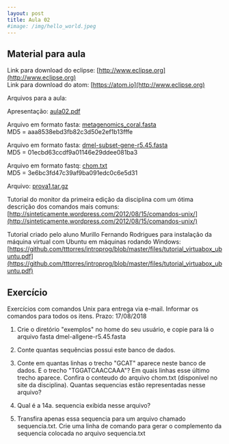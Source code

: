 ```yaml
---
layout: post
title: Aula 02
#image: /img/hello_world.jpeg
---
```


## Material para aula  

Link para download do eclipse: [http://www.eclipse.org](http://www.eclipse.org)   
Link para download do atom: [https://atom.io](http://www.eclipse.org)

Arquivos para a aula:  

Apresentação: [aula02.pdf](https://github.com/tttorres/introprog/blob/master/files/aula02.pdf)

Arquivo em formato fasta: [metagenomics_coral.fasta](https://github.com/tttorres/introprog/blob/master/files/metagenomics_coral.fasta)  
MD5 = aaa8538ebd3fb82c3d50e2ef1b13fffe

Arquivo em formato fasta: [dmel-subset-gene-r5.45.fasta](https://github.com/tttorres/introprog/blob/master/files/dmel-subset-gene-r5.45.fasta)  
MD5 = 01ecbd63ccdf9a01146e29ddee081ba3

Arquivo em formato fastq: [chom.txt](https://github.com/tttorres/introprog/blob/master/files/chom.txt)  
MD5 = 3e6bc3fd47c39af9ba091edc0c6e5d31

Arquivo: [prova1.tar.gz](https://github.com/tttorres/introprog/blob/master/files/prova1.tar.gz)  

Tutorial do monitor da primeira edição da disciplina com um ótima descrição dos comandos mais comuns:
[http://sinteticamente.wordpress.com/2012/08/15/comandos-unix/](http://sinteticamente.wordpress.com/2012/08/15/comandos-unix/)

Tutorial criado pelo aluno Murillo Fernando Rodrigues para instalação da máquina virtual com Ubuntu em máquinas rodando Windows: [https://github.com/tttorres/introprog/blob/master/files/tutorial_virtuabox_ubuntu.pdf](https://github.com/tttorres/introprog/blob/master/files/tutorial_virtuabox_ubuntu.pdf)



## Exercício 
Exercícios com comandos Unix para entrega via e-mail. Informar os comandos para todos os itens. 
Prazo: 17/08/2018
  
1. Crie o diretório "exemplos" no home do seu usuário, e copie para lá o arquivo fasta dmel-allgene-r5.45.fasta 
  
2. Conte quantas sequências possui este banco de dados.  
  
3. Conte em quantas linhas o trecho "GCAT" aparece neste banco de dados. E o trecho "TGGATCAACCAAA"? Em quais linhas esse último trecho aparece. Confira o conteudo do arquivo chom.txt (disponível no site da disciplina). Quantas sequencias estão representadas nesse arquivo?  
  
4. Qual é a 14a. sequencia exibida nesse arquivo?  
  
5. Transfira apenas essa sequencia para um arquivo chamado sequencia.txt. Crie uma linha de comando para gerar o complemento da sequencia colocada no arquivo sequencia.txt   


  
    
    
    

